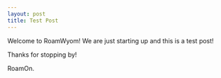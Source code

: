 ```yaml
---
layout: post
title: Test Post
---
```


Welcome to RoamWyom! We are just starting up and this is a test post!

Thanks for stopping by!

RoamOn.